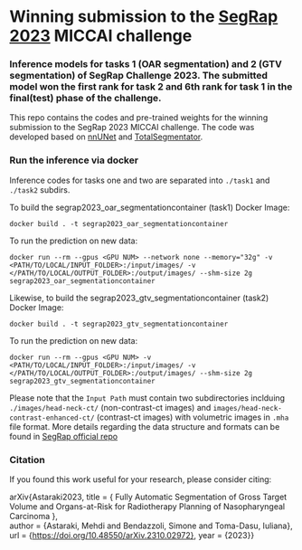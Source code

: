 # Winning submission to the [SegRap 2023](https://segrap2023.grand-challenge.org/segrap2023/) MICCAI challenge
### Inference models for tasks 1 (OAR segmentation) and 2 (GTV segmentation) of SegRap Challenge 2023. The submitted model won the first rank for task 2 and 6th rank for task 1 in the final(test) phase of the challenge.

This repo contains the codes and pre-trained weights for the winning submission to the SegRap 2023 MICCAI challenge.
The code was developed based on [nnUNet](https://github.com/MIC-DKFZ/nnUNet) and [TotalSegmentator](https://github.com/wasserth/TotalSegmentator).

### Run the inference via docker
Inference codes for tasks one and two are separated into `./task1` and `./task2` subdirs.

To build the segrap2023_oar_segmentationcontainer (task1) Docker Image:

```shell
docker build . -t segrap2023_oar_segmentationcontainer
```

To run the prediction on new data:

```shell
docker run --rm --gpus <GPU NUM> --network none --memory="32g" -v <PATH/TO/LOCAL/INPUT_FOLDER>:/input/images/ -v </PATH/TO/LOCAL/OUTPUT_FOLDER>:/output/images/ --shm-size 2g segrap2023_oar_segmentationcontainer
```
Likewise, to build the segrap2023_gtv_segmentationcontainer (task2) Docker Image:

```shell
docker build . -t segrap2023_gtv_segmentationcontainer 
```

To run the prediction on new data:

```shell
docker run --rm --gpus <GPU NUM> -v <PATH/TO/LOCAL/INPUT_FOLDER>:/input/images/ -v </PATH/TO/LOCAL/OUTPUT_FOLDER>:/output/images/ --shm-size 2g segrap2023_gtv_segmentationcontainer
```
Please note that the `Input Path` must contain two subdirectories inclduing `./images/head-neck-ct/` (non-contrast-ct images) and `images/head-neck-contrast-enhanced-ct/` (contrast-ct images)
with volumetric images in `.mha` file format.
More details regarding the data structure and formats can be found in [SegRap official repo](https://github.com/HiLab-git/SegRap2023)

### Citation
If you found this work useful for your research, please consider citing:

arXiv{Astaraki2023, title = { Fully Automatic Segmentation of Gross Target Volume and Organs-at-Risk for Radiotherapy Planning of Nasopharyngeal Carcinoma }, <br> author = {Astaraki, Mehdi and Bendazzoli, Simone and Toma-Dasu, Iuliana}, <br/> url = {https://doi.org/10.48550/arXiv.2310.02972}, year = {2023}}

